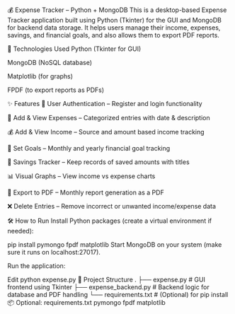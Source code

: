 💰 Expense Tracker – Python + MongoDB
This is a desktop-based Expense Tracker application built using Python (Tkinter) for the GUI and MongoDB for backend data storage. It helps users manage their income, expenses, savings, and financial goals, and also allows them to export PDF reports.

🚀 Technologies Used
Python (Tkinter for GUI)

MongoDB (NoSQL database)

Matplotlib (for graphs)

FPDF (to export reports as PDFs)

✨ Features
🧾 User Authentication – Register and login functionality

💸 Add & View Expenses – Categorized entries with date & description

💰 Add & View Income – Source and amount based income tracking

🎯 Set Goals – Monthly and yearly financial goal tracking

💾 Savings Tracker – Keep records of saved amounts with titles

📊 Visual Graphs – View income vs expense charts

📄 Export to PDF – Monthly report generation as a PDF

❌ Delete Entries – Remove incorrect or unwanted income/expense data

🛠️ How to Run
Install Python packages (create a virtual environment if needed):


pip install pymongo fpdf matplotlib
Start MongoDB on your system (make sure it runs on localhost:27017).

Run the application:


Edit
python expense.py
🧠 Project Structure
.
├── expense.py            # GUI frontend using Tkinter
├── expense_backend.py    # Backend logic for database and PDF handling
└── requirements.txt      # (Optional) for pip install
📦 Optional: requirements.txt
pymongo
fpdf
matplotlib
